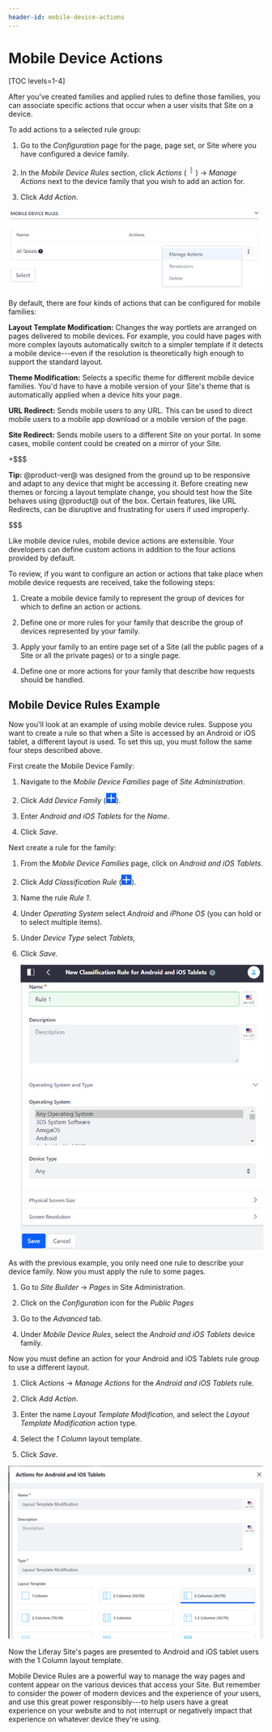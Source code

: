 ```yaml
---
header-id: mobile-device-actions
---
```


# Mobile Device Actions

[TOC levels=1-4]

After you've created families and applied rules to define those families, you 
can associate specific actions that occur when a user visits that Site on
a device.

To add actions to a selected rule group:

1.  Go to the *Configuration* page for the page, page set, or Site where you 
    have configured a device family.

2.  In the *Mobile Device Rules* section, click *Actions* (![Actions](../../../../../../images/icon-actions.png)) &rarr; *Manage 
    Actions* next to the device family that you wish to add an action for.
 
3.  Click *Add Action*.

![Figure 1: Getting to the Manage Actions page.](../../../../../../images/manage-mobile-actions.png)

By default, there are four kinds of actions that can be configured for mobile
families:

**Layout Template Modification:** Changes the way portlets are arranged on pages
delivered to mobile devices. For example, you could have pages with more complex
layouts automatically switch to a simpler template if it detects a mobile
device---even if the resolution is theoretically high enough to support the
standard layout.

**Theme Modification:** Selects a specific theme for different mobile device
families. You'd have to have a mobile version of your Site's theme that is
automatically applied when a device hits your page.

**URL Redirect:** Sends mobile users to any URL. This can be used to direct
mobile users to a mobile app download or a mobile version of the page.

**Site Redirect:** Sends mobile users to a different Site on your portal. In
some cases, mobile content could be created on a mirror of your Site.

+$$$

**Tip:** @product-ver@ was designed from the ground up to be responsive and 
adapt to any device that might be accessing it. Before creating new themes or 
forcing a layout template change, you should test how the Site behaves using 
@product@ out of the box. Certain features, like URL Redirects, can be 
disruptive and frustrating for users if used improperly.

$$$

Like mobile device rules, mobile device actions are extensible. Your developers
can define custom actions in addition to the four actions provided by default.

To review, if you want to configure an action or actions that take place when
mobile device requests are received, take the following steps:

1.  Create a mobile device family to represent the group of devices for which to
    define an action or actions.

2.  Define one or more rules for your family that describe the group of devices
    represented by your family.

3.  Apply your family to an entire page set of a Site (all the public pages of a
    Site or all the private pages) or to a single page.

4.  Define one or more actions for your family that describe how requests should
    be handled.

## Mobile Device Rules Example

Now you'll look at an example of using mobile device rules. Suppose you want to
create a rule so that when a Site is accessed by an Android or iOS tablet,
a different layout is used. To set this up, you must follow the same four steps
described above.

First create the Mobile Device Family:

1.  Navigate to the *Mobile Device Families* page of *Site Administration*.

2.  Click *Add Device Family* (![Add Device Family](../../../../../../images/icon-add.png)).

3.  Enter *Android and iOS Tablets* for the *Name*.

4.  Click *Save*.

Next create a rule for the family:

1.  From the *Mobile Device Families* page, click on *Android and iOS Tablets*.

2.  Click *Add Classification Rule* (![Add Classification Rule](../../../../../../images/icon-add.png)).

3.  Name the rule *Rule 1*.

4.  Under *Operating System* select *Android* and *iPhone OS* (you can hold
    <CTRL> or <CMD> to select multiple items).

5.  Under *Device Type* select *Tablets*,

6.  Click *Save*.

    ![Figure 2: Create the Classification rule.](../../../../../../images/example-classification-rule.png)

As with the previous example, you only need one rule to describe your device
family. Now you must apply the rule to some pages.

1.  Go to *Site Builder* &rarr; *Pages* in Site Administration.

2.  Click on the *Configuration* icon for the *Public Pages*

3.  Go to the *Advanced* tab.

3.  Under *Mobile Device Rules*, select the *Android and iOS Tablets* device
    family.

Now you must define an action for your Android and iOS Tablets rule group to use
a different layout.

1.  Click *Actions* &rarr; *Manage Actions* for the *Android and iOS Tablets* 
    rule.
 
2.  Click *Add Action*.

3.  Enter the name *Layout Template Modification*, and select the *Layout
    Template Modification* action type.

4.  Select the *1 Column* layout template. 

5.  Click *Save*.

![Figure 3: Create the Actions for Android and iOS Tablets.](../../../../../../images/example-mobile-action.png)

Now the Liferay Site's pages are presented to Android and iOS tablet users with 
the 1 Column layout template.

Mobile Device Rules are a powerful way to manage the way pages and content
appear on the various devices that access your Site. But remember to consider
the power of modern devices and the experience of your users, and use this great
power responsibly---to help users have a great experience on your website and to
not interrupt or negatively impact that experience on whatever device they're
using.
